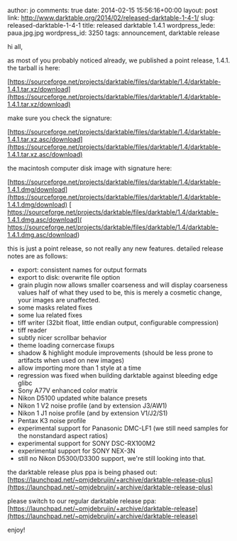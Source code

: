 author: jo
comments: true
date: 2014-02-15 15:56:16+00:00
layout: post
link: http://www.darktable.org/2014/02/released-darktable-1-4-1/
slug: released-darktable-1-4-1
title: released darktable 1.4.1
wordpress_lede: paua.jpg.jpg
wordpress_id: 3250
tags: announcement, darktable release

hi all,

as most of you probably noticed already, we published a point release, 1.4.1. the tarball is here:

[https://sourceforge.net/projects/darktable/files/darktable/1.4/darktable-1.4.1.tar.xz/download](https://sourceforge.net/projects/darktable/files/darktable/1.4/darktable-1.4.1.tar.xz/download)

make sure you check the signature:

[https://sourceforge.net/projects/darktable/files/darktable/1.4/darktable-1.4.1.tar.xz.asc/download](https://sourceforge.net/projects/darktable/files/darktable/1.4/darktable-1.4.1.tar.xz.asc/download)

the macintosh computer disk image with signature here:

[https://sourceforge.net/projects/darktable/files/darktable/1.4/darktable-1.4.1.dmg/download](https://sourceforge.net/projects/darktable/files/darktable/1.4/darktable-1.4.1.dmg/download)
[ https://sourceforge.net/projects/darktable/files/darktable/1.4/darktable-1.4.1.dmg.asc/download]( https://sourceforge.net/projects/darktable/files/darktable/1.4/darktable-1.4.1.dmg.asc/download)

this is just a point release, so not really any new features. detailed release notes are as follows:


* export: consistent names for output formats
* export to disk: overwrite file option
* grain plugin now allows smaller coarseness and will display coarseness values half of what they used to be, this is merely a cosmetic change, your images are unaffected.
* some masks related fixes
* some lua related fixes
* tiff writer (32bit float, little endian output, configurable compression)
* tiff reader
* subtly nicer scrollbar behavior
* theme loading cornercase fixups
* shadow & highlight module improvements (should be less prone to artifacts when used on new images)
* allow importing more than 1 style at a time
* regression was fixed when building darktable against bleeding edge glibc
* Sony A77V enhanced color matrix
* Nikon D5100 updated white balance presets
* Nikon 1 V2 noise profile (and by extension J3/AW1)
* Nikon 1 J1 noise profile (and by extension V1/J2/S1)
* Pentax K3 noise profile
* experimental support for Panasonic DMC-LF1 (we still need samples for the nonstandard aspect ratios)
* experimental support for SONY DSC-RX100M2
* experimental support for SONY NEX-3N
* still no Nikon D5300/D3300 support, we're still looking into that.

the darktable release plus ppa is being phased out:
[https://launchpad.net/~pmjdebruijn/+archive/darktable-release-plus](https://launchpad.net/~pmjdebruijn/+archive/darktable-release-plus)

please switch to our regular darktable release ppa:
[https://launchpad.net/~pmjdebruijn/+archive/darktable-release](https://launchpad.net/~pmjdebruijn/+archive/darktable-release)

enjoy!
